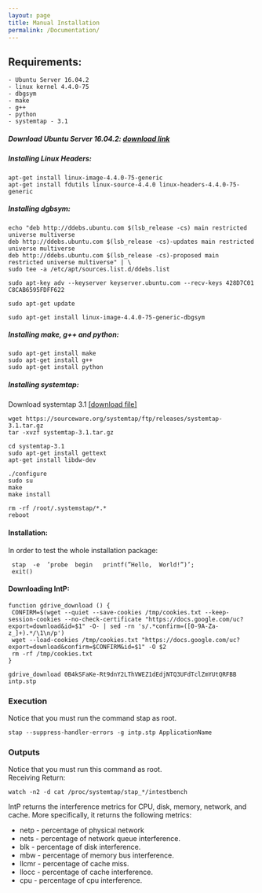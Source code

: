 ```yaml
---
layout: page
title: Manual Installation
permalink: /Documentation/
---
```


## Requirements:
    - Ubuntu Server 16.04.2
    - linux kernel 4.4.0-75
    - dbgsym
    - make
    - g++
    - python
    - systemtap - 3.1
    

##### Download Ubuntu Server 16.04.2: [download link](http://old-releases.ubuntu.com/releases/16.04.2/ubuntu-16.04.2-server-amd64.iso)

##### Installing Linux Headers: 

```shell
apt-get install linux-image-4.4.0-75-generic
apt-get install fdutils linux-source-4.4.0 linux-headers-4.4.0-75-generic
```

##### Installing dgbsym:

```shell
echo "deb http://ddebs.ubuntu.com $(lsb_release -cs) main restricted universe multiverse
deb http://ddebs.ubuntu.com $(lsb_release -cs)-updates main restricted universe multiverse
deb http://ddebs.ubuntu.com $(lsb_release -cs)-proposed main restricted universe multiverse" | \
sudo tee -a /etc/apt/sources.list.d/ddebs.list

sudo apt-key adv --keyserver keyserver.ubuntu.com --recv-keys 428D7C01 C8CAB6595FDFF622

sudo apt-get update

sudo apt-get install linux-image-4.4.0-75-generic-dbgsym

```
##### Installing make, g++ and python:
```shell
sudo apt-get install make
sudo apt-get install g++
sudo apt-get install python
```

##### Installing systemtap:
Download systemtap 3.1 [[download file]](https://sourceware.org/systemtap/ftp/releases/systemtap-3.1.tar.gz)

```shell
wget https://sourceware.org/systemtap/ftp/releases/systemtap-3.1.tar.gz
tar -xvzf systemtap-3.1.tar.gz

cd systemtap-3.1
sudo apt-get install gettext
apt-get install libdw-dev

./configure
sudo su
make
make install

rm -rf /root/.systemstap/*.*
reboot
```

#### Installation:

In order to test the whole installation package:

```shell
 stap  -e  ’probe  begin   printf(”Hello,  World!”)’;
 exit() 
```

#### Downloading IntP:
```shell
function gdrive_download () {
 CONFIRM=$(wget --quiet --save-cookies /tmp/cookies.txt --keep-session-cookies --no-check-certificate "https://docs.google.com/uc?export=download&id=$1" -O- | sed -rn 's/.*confirm=([0-9A-Za-z_]+).*/\1\n/p')
 wget --load-cookies /tmp/cookies.txt "https://docs.google.com/uc?export=download&confirm=$CONFIRM&id=$1" -O $2
 rm -rf /tmp/cookies.txt
}
```

```shell
gdrive_download 0B4kSFaKe-Rt9dnY2LThVWEZ1dEdjNTQ3UFdTclZmYUtQRFBB intp.stp
```

### Execution
Notice that you must run the command stap as root.
```shell
stap --suppress-handler-errors -g intp.stp ApplicationName
```


### Outputs
Notice that you must run this command as root.  
Receiving Return:

```shell
watch -n2 -d cat /proc/systemtap/stap_*/intestbench
```

IntP returns the interference metrics for CPU, disk, memory, network, and cache. More specifically, it returns the following metrics:

* netp - percentage of physical network
* nets - percentage of network queue interference.
* blk - percentage of disk interference.
* mbw - percentage of memory bus interference.
* llcmr - percentage of cache miss.
* llocc - percentage of cache interference.
* cpu - percentage of cpu interference.
